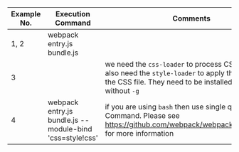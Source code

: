 |Example No.|Execution Command|Comments|
|-----------|-----------------|--------|
|1, 2| webpack entry.js bundle.js| |
|3| |we need the ```css-loader``` to process CSS files. We also need the ```style-loader``` to apply the styles in the CSS file. They need to be installed locally, without ```-g```|
|4|webpack entry.js bundle.js --module-bind 'css=style!css' | if you are using ```bash``` then use single quotes in Command. Please see https://github.com/webpack/webpack/issues/1453 for more information|
